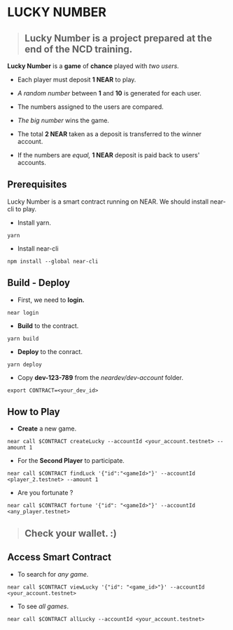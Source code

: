# LUCKY NUMBER

> ## Lucky Number is a project prepared at the end of the NCD training.


**Lucky Number** is a **game** of **chance** played with _two users._

- Each player must deposit **1 NEAR** to play.

- _A random number_ between **1** and **10** is generated for each user.

- The numbers assigned to the users are compared.

- _The big number_ wins the game.

- The total **2 NEAR** taken as a deposit is transferred to the winner account.

- If the numbers are _equal,_ **1 NEAR** deposit is paid back to users' accounts.

## Prerequisites

Lucky Number is a smart contract running on NEAR. We should install near-cli to play.

- Install yarn.
```
yarn
```

- Install near-cli
```
npm install --global near-cli
```

## Build - Deploy

- First, we need to **login.**
```
near login
```

- **Build** to the contract.
```
yarn build 
```

- **Deploy** to the conract.
```
yarn deploy
```

- Copy **dev-123-789** from the _neardev/dev-account_ folder.
```
export CONTRACT=<your_dev_id>
```

## How to Play

- **Create** a new game.
```
near call $CONTRACT createLucky --accountId <your_account.testnet> --amount 1
```

- For the **Second Player** to participate.
```
near call $CONTRACT findLuck '{"id":"<gameId>"}' --accountId <player_2.testnet> --amount 1
```

- Are you fortunate ?
```
near call $CONTRACT fortune '{"id": "<gameId>"}' --accountId <any_player.testnet>
```
> ## **Check your wallet. :)**


## Access Smart Contract

- To search for _any game_.
```
near call $CONTRACT viewLucky '{"id": "<game_id>"}' --accountId <your_account.testnet>
```

- To see _all games_.
```
near call $CONTRACT allLucky --accountId <your_account.testnet>
```
